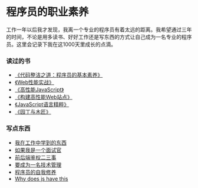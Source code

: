 # 程序员的职业素养
工作一年以后我才发现，我离一个专业的程序员有着太远的距离。我希望通过三年的时间，不论是用多读书、好好工作还是写东西的方式让自己成为一名专业的程序员。这里会记录下我在这1000天里成长的点滴。

### 读过的书
- [《代码整洁之道：程序员的基本素养》](./books/代码整洁之道.md) <br>
- [《Web性能实战》](./books/Web性能实战.md) <br>
- [《高性能JavaScript》](./books/高性能JavaScript.md) <br>
- [《构建高性能Web站点》](./books/构建高性能Web站点.md) <br>
- [《JavaScript语言精粹》](./books/JavaScript语言精粹.md) <br>
- [《园丁与木匠》](./books/园丁与木匠.md) <br>

### 写点东西
- [我在工作中学到的东西](./books/我在工作中学到的东西.md) <br>
- [如果我是一个面试官](./books/如果我是一个面试官.md) <br>
- [前后端鉴权二三事](./books/前后端鉴权二三事.md) <br>
- [要成为一名技术管理](./books/要成为一名技术管理.md) <br>
- [程序员的自我修养](./books/程序员的自我修养.md) <br>
- [Why does js have this](./books/Why-does-js-have-this.md) <br>